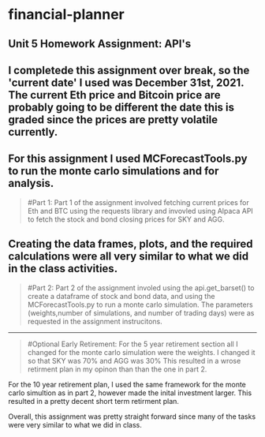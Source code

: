 # financial-planner
Unit 5 Homework Assignment: API's
----
I completede this assignment over break, so the 'current date' I used was December 31st, 2021.
The current Eth price and Bitcoin price are probably going to be different the date this is graded since the prices are pretty volatile currently.
---
For this assignment I used MCForecastTools.py to run the monte carlo simulations and for analysis.
---
>#Part 1:
Part 1 of the assignment involved fetching current prices for Eth and BTC using the requests library and invovled using Alpaca API to fetch the stock and bond closing prices for SKY and AGG.

Creating the data frames, plots, and the required calculations were all very similar to what we did in the class activities. 
---
>#Part 2:
Part 2 of the assignment involed using the api.get_barset() to create a dataframe of stock and bond data, and using the MCForecastTools.py to run a monte carlo simulation.
The parameters (weights,number of simulations, and number of trading days) were as requested in the assignment instrucitons. 
---
>#Optional Early Retirement:
For the 5 year retirement section all I changed for the monte carlo simulation were the weights. I changed it so that SKY was 70% and AGG was 30%
This resulted in a wrose retirment plan in my opinon than than the one in part 2. 

For the 10 year retirement plan, I used the same framework for the monte carlo simultion as in part 2, however made the inital investment larger.
This resulted in a pretty decent short term retirment plan.

Overall, this assignment was pretty straight forward since many of the tasks were very similar to what we did in class. 

